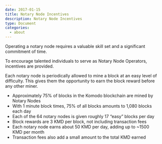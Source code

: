 ```yaml
---
date: 2017-01-15
title: Notary Node Incentives
description: Notary Node Incentives
type: Document
categories:
  - about
---
```

Operating a notary node requires a valuable skill set and a significant commitment of time.

To encourage talented individuals to serve as Notary Node Operators, incentives are provided.

Each notary node is periodically allowed to mine a block at an easy level of difficulty. This gives them the opportunity to earn the block reward before any other miner.

* Approximately 75% of blocks in the Komodo blockchain are mined by Notary Nodes
* With 1 minute block times, 75% of all blocks amounts to 1,080 blocks each day
* Each of the 64 notary nodes is given roughly 17 “easy” blocks per day
* Block rewards are 3 KMD per block, not including transaction fees
* Each notary node earns about 50 KMD per day, adding up to ~1500 KMD per month
* Transaction fees also add a small amount to the total KMD earned

